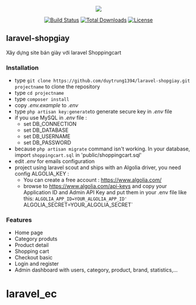 <p align="center"><img src="https://laravel.com/assets/img/components/logo-laravel.svg"></p>

<p align="center">
<a href="https://travis-ci.org/laravel/framework"><img src="https://travis-ci.org/laravel/framework.svg" alt="Build Status"></a>
<a href="https://packagist.org/packages/laravel/framework"><img src="https://poser.pugx.org/laravel/framework/d/total.svg" alt="Total Downloads"></a>
<a href="https://packagist.org/packages/laravel/framework"><img src="https://poser.pugx.org/laravel/framework/license.svg" alt="License"></a>
</p>

## laravel-shopgiay ##
Xây dựng site bán giày với laravel Shoppingcart

### Installation ###

* type `git clone https://github.com/duytrung1394/laravel-shopgiay.git projectname` to clone the repository 
* type `cd projectname`
* type `composer install`
* copy *.env.example* to *.env*
* type `php artisan key:generate`to generate secure key in *.env* file
* if you use MySQL in *.env* file :
   * set DB_CONNECTION
   * set DB_DATABASE
   * set DB_USERNAME
   * set DB_PASSWORD
* because `php artisan migrate` command isn't working. In your database, import `shoppingcart.sql` in 'public/shoppingcart.sql'
* edit *.env* for emails configuration
* project using laravel scout and ships with an Algolia driver, you need config ALGOLIA_KEY :
    * You can create a free account : https://www.algolia.com/
    * browse to https://www.algolia.com/api-keys and copy your Application ID and Admin API Key and put them in your .env file like this:
        `ALGOLIA_APP_ID=YOUR_ALGOLIA_APP_ID'
        `ALGOLIA_SECRET=YOUR_ALGOLIA_SECRET`

### Features ###
* Home page
* Category produts
* Product detail
* Shopping cart
* Checkout basic
* Login and register
* Admin dashboard with users, category, product, brand, statistics,...

# laravel_ec
